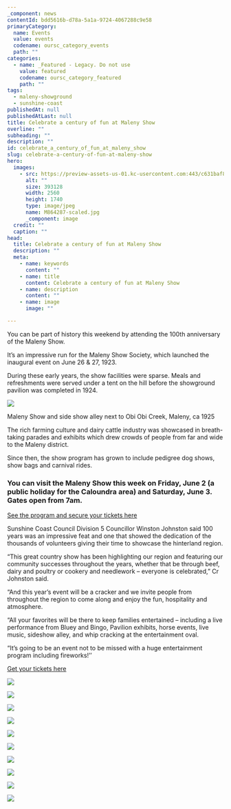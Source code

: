 ```yaml
---
_component: news
contentId: bdd5616b-d78a-5a1a-9724-4067288c9e58
primaryCategory:
  name: Events
  value: events
  codename: oursc_category_events
  path: ""
categories:
  - name: _Featured - Legacy. Do not use
    value: featured
    codename: oursc_category_featured
    path: ""
tags:
  - maleny-showground
  - sunshine-coast
publishedAt: null
publishedAtLast: null
title: Celebrate a century of fun at Maleny Show
overline: ""
subheading: ""
description: ""
id: celebrate_a_century_of_fun_at_maleny_show
slug: celebrate-a-century-of-fun-at-maleny-show
hero:
  images:
    - src: https://preview-assets-us-01.kc-usercontent.com:443/c631baf8-1b46-001f-580c-d0001b68b4a8/ee5ad6dd-e1f6-42b0-a8c9-f35d10b76f5d/M864287-scaled.jpg
      alt: ""
      size: 393128
      width: 2560
      height: 1740
      type: image/jpeg
      name: M864287-scaled.jpg
      _component: image
  credit: ""
  caption: ""
head:
  title: Celebrate a century of fun at Maleny Show
  description: ""
  meta:
    - name: keywords
      content: ""
    - name: title
      content: Celebrate a century of fun at Maleny Show
    - name: description
      content: ""
    - name: image
      image: ""

---
```

You can be part of history this weekend by attending the 100th anniversary of the Maleny Show.

It’s an impressive run for the Maleny Show Society, which launched the inaugural event on June 26 & 27, 1923.

During these early years, the show facilities were sparse. Meals and refreshments were served under a tent on the hill before the showground pavilion was completed in 1924.

![](https://preview-assets-us-01.kc-usercontent.com:443/c631baf8-1b46-001f-580c-d0001b68b4a8/331f8f87-d793-43eb-b7b1-1c741738393a/P87489-1024x601.jpg)

Maleny Show and side show alley next to Obi Obi Creek, Maleny, ca 1925

The rich farming culture and dairy cattle industry was showcased in breath-taking parades and exhibits which drew crowds of people from far and wide to the Maleny district.

Since then, the show program has grown to include pedigree dog shows, show bags and carnival rides.

### You can visit the Maleny Show this week on Friday, June 2 (a public holiday for the Caloundra area) and Saturday, June 3. Gates open from 7am.

[See the program and secure your tickets here](https://malenyshowsociety.org.au/)


Sunshine Coast Council Division 5 Councillor Winston Johnston said 100 years was an impressive feat and one that showed the dedication of the thousands of volunteers giving their time to showcase the hinterland region.

“This great country show has been highlighting our region and featuring our community successes throughout the years, whether that be through beef, dairy and poultry or cookery and needlework – everyone is celebrated,” Cr Johnston said.   

“And this year’s event will be a cracker and we invite people from throughout the region to come along and enjoy the fun, hospitality and atmosphere.

“All your favorites will be there to keep families entertained – including a live performance from Bluey and Bingo, Pavilion exhibits, horse events, live music, sideshow alley, and whip cracking at the entertainment oval.

“It’s going to be an event not to be missed with a huge entertainment program including fireworks!’’

[Get your tickets here](https://malenyshowsociety.org.au/)


![](https://preview-assets-us-01.kc-usercontent.com:443/c631baf8-1b46-001f-580c-d0001b68b4a8/ba376f1d-070c-464c-ae2b-f18918c7aa9d/M864287-1024x696.jpg)

![](https://preview-assets-us-01.kc-usercontent.com:443/c631baf8-1b46-001f-580c-d0001b68b4a8/94867b36-40e4-4075-9e69-d3cc2a92dd71/M670844-1024x609.jpg)

![](https://preview-assets-us-01.kc-usercontent.com:443/c631baf8-1b46-001f-580c-d0001b68b4a8/4b1f0fc7-6311-4f77-b7ed-1aaa0be4c12b/M863471-1024x584.jpg)

![](https://preview-assets-us-01.kc-usercontent.com:443/c631baf8-1b46-001f-580c-d0001b68b4a8/77089725-f21a-495c-8d94-1f47a1a385e0/M863488-1024x680.jpg)

![](https://preview-assets-us-01.kc-usercontent.com:443/c631baf8-1b46-001f-580c-d0001b68b4a8/a1ee4ab4-49fb-4271-beaf-b0fb6eba3ee3/M864288-2-1024x686.jpg)

![](https://preview-assets-us-01.kc-usercontent.com:443/c631baf8-1b46-001f-580c-d0001b68b4a8/b18fa130-c81d-401e-a69d-91f7727dc6a2/M868517-1024x769.jpg)

![](https://preview-assets-us-01.kc-usercontent.com:443/c631baf8-1b46-001f-580c-d0001b68b4a8/f730a857-f3c2-48fa-8c58-b2a0fd179633/M868542-1024x837.jpg)

![](https://preview-assets-us-01.kc-usercontent.com:443/c631baf8-1b46-001f-580c-d0001b68b4a8/6b3a875d-4740-444c-b1cc-051f3141cee1/M868811-1024x652.jpg)

![](https://preview-assets-us-01.kc-usercontent.com:443/c631baf8-1b46-001f-580c-d0001b68b4a8/b4c630c8-ae6a-4095-87e5-34a5f759c83a/P87489-1-1024x601.jpg)

![](https://preview-assets-us-01.kc-usercontent.com:443/c631baf8-1b46-001f-580c-d0001b68b4a8/f0859457-1156-471c-ba99-e14a9b131446/P90082-1024x601.jpg)
